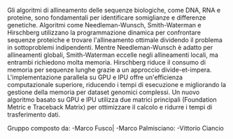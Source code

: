 Gli algoritmi di allineamento delle sequenze biologiche, come DNA, RNA e proteine, sono fondamentali per identificare somiglianze e differenze genetiche. Algoritmi come Needleman-Wunsch, Smith-Waterman e Hirschberg utilizzano la programmazione dinamica per confrontare sequenze proteiche e trovare l'allineamento ottimale dividendo il problema in sottoproblemi indipendenti. Mentre Needleman-Wunsch è adatto per allineamenti globali, Smith-Waterman eccelle negli allineamenti locali, ma entrambi richiedono molta memoria. Hirschberg riduce il consumo di memoria per sequenze lunghe grazie a un approccio divide-et-impera. L'implementazione parallela su GPU e IPU offre un'efficienza computazionale superiore, riducendo i tempi di esecuzione e migliorando la gestione della memoria per dataset genomici complessi. Un nuovo algoritmo basato su GPU e IPU utilizza due matrici principali (Foundation Metric e Traceback Matrix) per ottimizzare il calcolo e ridurre i tempi di trasferimento dati.


Gruppo composto da:
-Marco Fusco|
-Marco Palmisciano:
-Vittorio Ciancio
